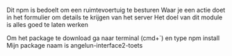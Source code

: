 Dit npm is bedoelt om een ruimtevoertuig te besturen
Waar je een actie doet in het formulier om details te krijgen van het server
Het doel van dit module is alles goed te laten werken

Om het package te download ga naar terminal (cmd+`) en type npm install
Mijn package naam is angelun-interface2-toets